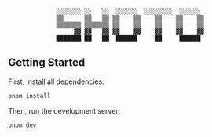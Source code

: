 <div align="center">

```
░░░░░░░ ░░   ░░  ░░░░░░  ░░░░░░░░  ░░░░░░  
▒▒      ▒▒   ▒▒ ▒▒    ▒▒    ▒▒    ▒▒    ▒▒ 
▒▒▒▒▒▒▒ ▒▒▒▒▒▒▒ ▒▒    ▒▒    ▒▒    ▒▒    ▒▒ 
     ▓▓ ▓▓   ▓▓ ▓▓    ▓▓    ▓▓    ▓▓    ▓▓ 
███████ ██   ██  ██████     ██     ██████  
```

</div>

## Getting Started

First, install all dependencies:

```bash
pnpm install
```

Then, run the development server:

```bash
pnpm dev
```
